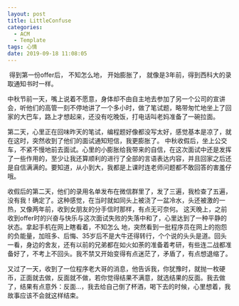 ```yaml
---
layout: post
title: LittleConfuse
categories:
  - ACM
  - Template
tags: 心情
date: 2019-09-18 11:08:05
---
```


​	得到第一份offer后， 不知怎么地， 开始膨胀了， 就像是3年前，得到西科大的录取通知书时一样。  

​	中秋节前一天，嘴上说着不愿意，身体却不由自主地去参加了另一个公司的宣讲会，听他们的高管一刻不停地讲了一个多小时，做了笔试题，略带匆忙地坐上了回家的大巴车，路上才想起来，还没有吃晚饭，打电话叫老妈准备了一碗拉面。  

​	第二天，心里正在回味昨天的笔试，编程题好像都没写太好，感觉基本是凉了，就在这时，突然收到了他们的面试通知短信，我更膨胀了。  中秋收假后，坐上公交车，不紧不慢地前去面试。心里的小膨胀给我带来的自信，在这次面试中还是发挥了一些作用的，至少让我还算顺利的进行了全部的言语表达内容，并且回家之后还是自信满满的。要知道，从小到大，我都是上课时连老师问题都不敢回答的害羞仔哦。  

​	收假后的第二天，他们的录用名单发布在微信群里了，发了三遍，我检查了五遍，没有我！确定了。这种感觉，在当时就如同头上被浇了一盆冷水，头还被激的一热，又像两年前，收到女朋友的分手信时那样，有点无可奈何。  这天晚上，之前收到offer时的兴奋与快乐与这次面试失败的失落中和了，心里达到了一种平静的状态。拿起手机在网上瞎看着，不知怎么 地，突然看到一批程序员在网上的抱怨的负能量，加班多、后悔、35岁后不是大牛还得转行，个个说的头头是道。回头一看，身边的舍友，还有以前的兄弟都在如火如荼的准备着考研，有些连二战都准备好了，不考上不回头。我不禁又开始变得有点迷茫了，矛盾了，有点想退缩了。  

​	又过了一天，收到了一位程序老大哥的消息，他告诉我，你犹豫时，就抛一枚硬币，正面就去做，反面就不做，若你觉得结果不满意，就选结果的反面。我去做了，结果有点意外：反面...，我去给自己倒了杯酒，喝下去的时候，心里想着，我故事应该不会就这样结束。 